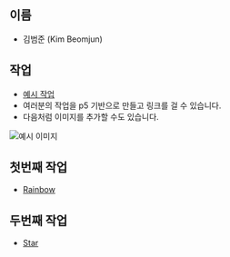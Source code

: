 ## 이름
 * 김범준 (Kim Beomjun)


## 작업
 * [예시 작업](./Rainbow/)
 * 여러분의 작업을 p5 기반으로 만들고 링크를 걸 수 있습니다.
 * 다음처럼 이미지를 추가할 수도 있습니다.

 ![예시 이미지](./example_img.png)
 
 
 ## 첫번째 작업
  * [Rainbow](./Rainbow/) 
  
 ## 두번째 작업
  * [Star](./Star/) 
